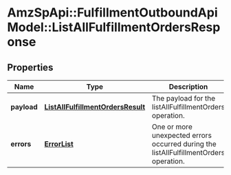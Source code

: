 # AmzSpApi::FulfillmentOutboundApiModel::ListAllFulfillmentOrdersResponse

## Properties
Name | Type | Description | Notes
------------ | ------------- | ------------- | -------------
**payload** | [**ListAllFulfillmentOrdersResult**](ListAllFulfillmentOrdersResult.md) | The payload for the listAllFulfillmentOrders operation. | [optional] 
**errors** | [**ErrorList**](ErrorList.md) | One or more unexpected errors occurred during the listAllFulfillmentOrders operation. | [optional] 


